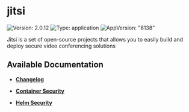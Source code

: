 # jitsi

![Version: 2.0.12](https://img.shields.io/badge/Version-2.0.12-informational?style=flat-square) ![Type: application](https://img.shields.io/badge/Type-application-informational?style=flat-square) ![AppVersion: "8138"](https://img.shields.io/badge/AppVersion-"8138"-informational?style=flat-square)

Jitsi is a set of open-source projects that allows you to easily build and deploy secure video conferencing solutions

## Available Documentation

- [**Changelog**](CHANGELOG)

- [**Container Security**](container-security)

- [**Helm Security**](helm-security)

